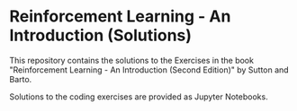 # Reinforcement Learning - An Introduction (Solutions)

This repository contains the solutions to the Exercises in the book "Reinforcement Learning - An Introduction (Second Edition)" by Sutton and Barto.

Solutions to the coding exercises are provided as Jupyter Notebooks.

